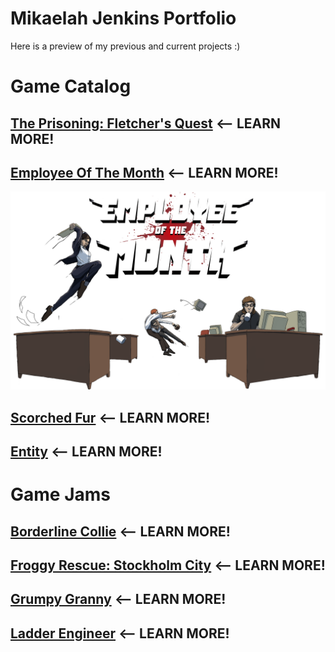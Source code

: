 # Mikaelah Jenkins Portfolio

Here is a preview of my previous and current projects :)

# Game Catalog

## [The Prisoning: Fletcher's Quest](https://github.com/MikaelahJ/Scorched-Fur---Vertical-slice-with-C-/blob/main/GP22_Mikaelah_Jenkins_ExArb.pdf) <-- LEARN MORE!


## [Employee Of The Month](https://github.com/MikaelahJ/Scorched-Fur---Vertical-slice-with-C-/blob/main/GP22_Mikaelah_Jenkins_ExArb.pdf) <-- LEARN MORE!
![Image](https://github.com/MikaelahJ/Portfolio/blob/main/Visuals/eotm.png)


## [Scorched Fur](https://github.com/MikaelahJ/Scorched-Fur---Vertical-slice-with-C-/blob/main/GP22_Mikaelah_Jenkins_ExArb.pdf) <-- LEARN MORE!


## [Entity](https://github.com/MikaelahJ/Scorched-Fur---Vertical-slice-with-C-/blob/main/GP22_Mikaelah_Jenkins_ExArb.pdf) <-- LEARN MORE!


# Game Jams

## [Borderline Collie](https://github.com/MikaelahJ/Scorched-Fur---Vertical-slice-with-C-/blob/main/GP22_Mikaelah_Jenkins_ExArb.pdf) <-- LEARN MORE!


## [Froggy Rescue: Stockholm City](https://github.com/MikaelahJ/Scorched-Fur---Vertical-slice-with-C-/blob/main/GP22_Mikaelah_Jenkins_ExArb.pdf) <-- LEARN MORE!

## [Grumpy Granny](https://github.com/MikaelahJ/Scorched-Fur---Vertical-slice-with-C-/blob/main/GP22_Mikaelah_Jenkins_ExArb.pdf) <-- LEARN MORE!


## [Ladder Engineer](https://github.com/MikaelahJ/Scorched-Fur---Vertical-slice-with-C-/blob/main/GP22_Mikaelah_Jenkins_ExArb.pdf) <-- LEARN MORE!

